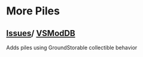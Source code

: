 # More Piles
## [Issues](https://github.com/Craluminum2413/Craluminum-Mods/issues)/ [VSModDB](https://mods.vintagestory.at/morepiles)
Adds piles using GroundStorable collectible behavior